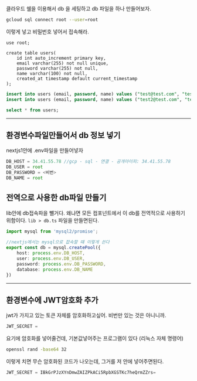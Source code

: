클라우드 쉘을 이용해서 db 을 세팅하고 db 파일을 하나 만들어보자.

```sh
gcloud sql connect root --user=root 
```

이렇게 넣고 비밀번호 넣어서 접속해라.

```mysql
use root;
```


```mysql
create table users(
    id int auto_increment primary key,
    email varchar(255) not null unique,
    password varchar(255) not null,
    name varchar(100) not null,
    created_at timestamp default current_timestamp
);
```

```sql
insert into users (email, password, name) values ("test@test.com", "test1111", "yoon");
insert into users (email, password, name) values ("test2@test.com", "test2222", "kim");

select * from users;
```



---


## 환경변수파일만들어서 db 정보 넣기

nextjs1안에 .env파일을 만들어넣자

```js
DB_HOST = 34.41.55.78 //gcp - sql - 연결 - 공개아이피: 34.41.55.78
DB_USER = root  
DB_PASSWORD = <비번>
DB_NAME = root
```



## 전역으로 사용한  db파일 만들기

lib안에 db접속파을 뺄거다.
왜냐면 모든 컴포넌트에서 이 db를 전역적으로 사용하기 위함이다.
`lib > db.ts` 파일을 만들면된다.

```ts
import mysql from 'mysql2/promise';  
  
//nextjs에서는 mysql으로 젒속할 떄 이렇게 쓴다  
export const db = mysql.createPool({  
    host: process.env.DB_HOST,  
    user: process.env.DB_USER,  
    password: process.env.DB_PASSWORD,  
    database: process.env.DB_NAME  
})
```


---

## 환경변수에 JWT암호화 추가

jwt가 가지고 있는 토큰 자체를 암호화하고싶어.
비번만 있는 것은 아니니까. 

```ts
JWT_SECRET = 
```

요기에 암호화를 넣어줄건데, 기본값넣어주는 프로그램이 있다 (리눅스 자체 명령어)

```sh
openssl rand -base64 32 
```

이렇게 치면 무슨 암호화된 코드가 나오는데, 
그거를 저 안에 넣어주면된다.

```ts
JWT_SECRET = IBkGrPJzXYnDmwZAIZPkACi5RpbXGSTKc7heQrmZZrs=
```